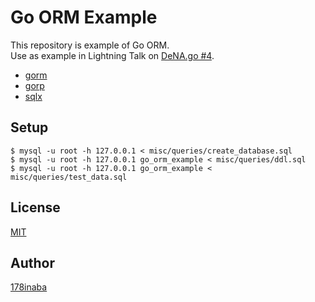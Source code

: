 # Go ORM Example

This repository is example of Go ORM.  
Use as example in Lightning Talk on [DeNA.go #4](https://dena.connpass.com/event/160018/).

- [gorm](https://github.com/jinzhu/gorm)
- [gorp](https://github.com/go-gorp/gorp)
- [sqlx](https://github.com/jmoiron/sqlx)

## Setup

```console
$ mysql -u root -h 127.0.0.1 < misc/queries/create_database.sql
$ mysql -u root -h 127.0.0.1 go_orm_example < misc/queries/ddl.sql
$ mysql -u root -h 127.0.0.1 go_orm_example < misc/queries/test_data.sql
```

## License

[MIT](LICENSE)

## Author

[178inaba](https://github.com/178inaba)
